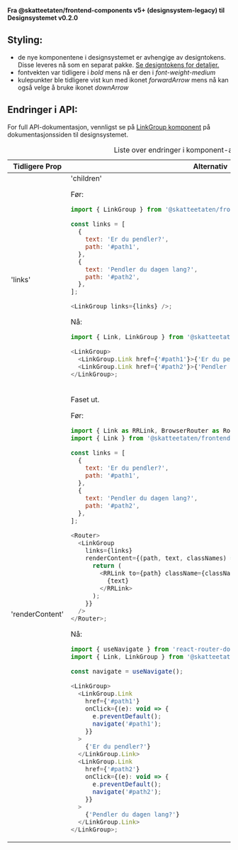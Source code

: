 **Fra @skatteetaten/frontend-components v5+ (designsystem-legacy) til Designsystemet v0.2.0**

## Styling:

- de nye komponentene i designsystemet er avhengige av designtokens. Disse leveres nå som en separat pakke. <a class="brodtekst-link" href="#section-designtokens-deprecated">Se designtokens for detaljer.</a>
- fontvekten var tidligere i _bold_ mens nå er den i _font-weight-medium_
- kulepunkter ble tidligere vist kun med ikonet _forwardArrow_ mens nå kan også velge å bruke ikonet _downArrow_

## Endringer i API:

For full API-dokumentasjon, vennligst se på <a class="brodtekst-link" href="https://www.skatteetaten.no/stilogtone/designsystemet/komponenter/linkgroup/">LinkGroup komponent</a> på dokumentasjonssiden til designsystemet.

<div class="migration-tabell">
<table>
<caption>Liste over endringer i komponent-api'et</caption>
<thead><tr><th>Tidligere Prop</th><th>Alternativ</th></tr></thead>
<tbody>
<tr>
<td>'links'</td>
<td>
'children'

Før:

```javascript static
import { LinkGroup } from '@skatteetaten/frontend-components/LinkGroup';

const links = [
  {
    text: 'Er du pendler?',
    path: '#path1',
  },
  {
    text: 'Pendler du dagen lang?',
    path: '#path2',
  },
];

<LinkGroup links={links} />;
```

Nå:

```js static
import { Link, LinkGroup } from '@skatteetaten/ds-buttons';

<LinkGroup>
  <LinkGroup.Link href={'#path1'}>{'Er du pendler?'}</LinkGroup.Link>
  <LinkGroup.Link href={'#path2'}>{'Pendler du dagen lang?'}</LinkGroup.Link>
</LinkGroup>;
```

</td>
</tr>
<tr>
<td>'renderContent'</td>
<td>

Faset ut.

Før:

```javascript static
import { Link as RRLink, BrowserRouter as Router } from 'react-router-dom';
import { Link } from '@skatteetaten/frontend-components/Link';

const links = [
  {
    text: 'Er du pendler?',
    path: '#path1',
  },
  {
    text: 'Pendler du dagen lang?',
    path: '#path2',
  },
];

<Router>
  <LinkGroup
    links={links}
    renderContent={(path, text, classNames) => {
      return (
        <RRLink to={path} className={classNames}>
          {text}
        </RRLink>
      );
    }}
  />
</Router>;
```

Nå:

```js static
import { useNavigate } from 'react-router-dom';
import { Link, LinkGroup } from '@skatteetaten/ds-buttons';

const navigate = useNavigate();

<LinkGroup>
  <LinkGroup.Link
    href={'#path1'}
    onClick={(e): void => {
      e.preventDefault();
      navigate('#path1');
    }}
  >
    {'Er du pendler?'}
  </LinkGroup.Link>
  <LinkGroup.Link
    href={'#path2'}
    onClick={(e): void => {
      e.preventDefault();
      navigate('#path2');
    }}
  >
    {'Pendler du dagen lang?'}
  </LinkGroup.Link>
</LinkGroup>;
```

</td>
</tr>
<tr>
</tr>
</tbody>
</table>
</div>
